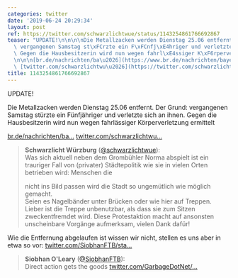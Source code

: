 ```yaml
---
categories: twitter
date: '2019-06-24 20:29:34'
layout: post
ref: https://twitter.com/schwarzlichtwue/status/1143254861766692867
teaser: "UPDATE!\n\n\n\nDie Metallzacken werden Dienstag 25.06 entfernt. Der Grund:\
  \ vergangenen Samstag st\xFCrzte ein F\xFCnfj\xE4hriger und verletzte sich an ihnen.\
  \ Gegen die Hausbesitzerin wird nun wegen fahrl\xE4ssiger K\xF6rperverletzung ermittelt\n\
  \n\n\n[br.de/nachrichten/ba\u2026](https://www.br.de/nachrichten/bayern/stahlzacken-abschreckung-fuenfjaehriger-stuerzt-verletzt-sic,RUJq1EW)\
  \ [twitter.com/schwarzlichtwu\u2026](https://twitter.com/schwarzlichtwue/status/1138008944423636993)"
title: 1143254861766692867
---
```

UPDATE!



Die Metallzacken werden Dienstag 25.06 entfernt. Der Grund: vergangenen Samstag stürzte ein Fünfjähriger und verletzte sich an ihnen. Gegen die Hausbesitzerin wird nun wegen fahrlässiger Körperverletzung ermittelt



[br.de/nachrichten/ba…](https://www.br.de/nachrichten/bayern/stahlzacken-abschreckung-fuenfjaehriger-stuerzt-verletzt-sic,RUJq1EW) [twitter.com/schwarzlichtwu…](https://twitter.com/schwarzlichtwue/status/1138008944423636993)
> <b>Schwarzlicht Würzburg</b> ([@schwarzlichtwue](https://twitter.com/schwarzlichtwue)):  
>Was sich aktuell neben dem Grombühler Norma abspielt ist ein trauriger Fall von (privater) Städtepolitik wie sie in vielen Orten betrieben wird: Menschen die  
>  
>nicht ins Bild passen wird die Stadt so ungemütlich wie möglich gemacht.   
>Seien es Nagelbänder unter Brücken oder wie hier auf Treppen. Lieber ist die Treppe unbenutzbar, als dass sie zum Sitzen zweckentfremdet wird. Diese Protestaktion macht auf ansonsten unscheinbare Vorgänge aufmerksam, vielen Dank dafür!  


Wie die Entfernung abgelaufen ist wissen wir nicht, stellen es uns aber in etwa so vor: [twitter.com/SiobhanFTB/sta…](https://twitter.com/SiobhanFTB/status/1147148422928953344?s=19)
> <b>Siobhan O'Leary</b> ([@SiobhanFTB](https://twitter.com/SiobhanFTB)):  
>Direct action gets the goods [twitter.com/GarbageDotNet/…](https://twitter.com/GarbageDotNet/status/1146601697390678016)  

